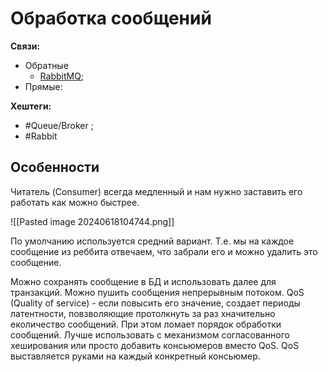 # Обработка сообщений

**Связи:**
- Обратные
	- [RabbitMQ](rabbit-mq);
- Прямые:

**Хештеги:**
- #Queue/Broker ;
- #Rabbit 

## Особенности

Читатель (Consumer) всегда медленный и нам нужно заставить его работать как можно быстрее. 

![[Pasted image 20240618104744.png]]

По умолчанию используется средний вариант. Т.е. мы на каждое сообщение из реббита отвечаем, что забрали его и можно удалить это сообщение.

Можно сохранять сообщение в БД и использовать далее для транзакций.
Можно пушить сообщения непрерывным потоком.
QoS (Quality of service) - если повысить его значение, создает периоды латентности, повзволяющие протолкнуть за раз хначительно еколичество сообщений. При этом ломает порядок обработки сообщений. Лучше использовать с механизмом согласованного хеширования или просто добавить консьюмеров вместо QoS.
QoS выставляется руками на каждый конкретный консьюмер.
